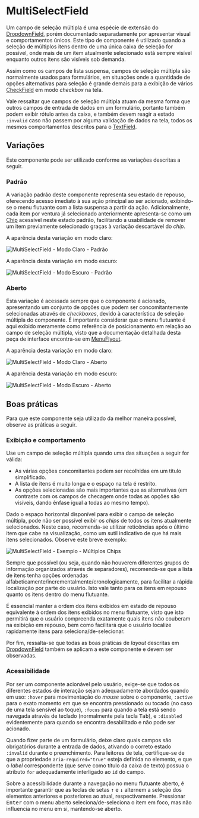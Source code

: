# MultiSelectField

Um campo de seleção múltipla é uma espécie de extensão do [DropdownField](./dropdown-field.md), porém documentado separadamente por apresentar visual e comportamentos únicos. Este tipo de componente é utilizado quando a seleção de múltiplos itens dentro de uma única caixa de seleção for possível, onde mais de um item atualmente selecionado está sempre visível enquanto outros itens são visíveis sob demanda.

Assim como os campos de lista suspensa, campos de seleção múltipla são normalmente usados para formulários, em situações onde a quantidade de opções alternativas para seleção é grande demais para a exibição de vários [CheckField](./check-field.md) em modo _checkbox_ na tela.

Vale ressaltar que campos de seleção múltipla atuam da mesma forma que outros campos de entrada de dados em um formulário, portanto também podem exibir rótulo antes da caixa, e também devem reagir a estado `:invalid` caso não passem por alguma validação de dados na tela, todos os mesmos comportamentos descritos para o [TextField](./text-field.md).

## Variações

Este componente pode ser utilizado conforme as variações descritas a seguir.

### Padrão

A variação padrão deste componente representa seu estado de repouso, oferecendo acesso imediato à sua ação principal ao ser acionado, exibindo-se o menu flutuante com a lista suspensa a partir da ação. Adicionalmente, cada item por ventura já selecionado anteriormente apresenta-se como um [Chip](./chip.md) acessível neste estado padrão, facilitando a usabilidade de remover um item previamente selecionado graças à variação descartável do _chip_.

A aparência desta variação em modo claro:

![MultiSelectField - Modo Claro - Padrão](~@source/assets/images/component-multiselectfield-light-closed.png)

A aparência desta variação em modo escuro:

![MultiSelectField - Modo Escuro - Padrão](~@source/assets/images/component-multiselectfield-dark-closed.png)

### Aberto

Esta variação é acessada sempre que o componente é acionado, apresentando um conjunto de opções que podem ser concomitantemente selecionadas através de _checkboxes_, devido à característica de seleção múltipla do componente. É importante considerar que o menu flutuante é aqui exibido meramente como referência de posicionamento em relação ao campo de seleção múltipla, visto que a documentação detalhada desta peça de interface encontra-se em [MenuFlyout](./menu-flyout.md).

A aparência desta variação em modo claro:

![MultiSelectField - Modo Claro - Aberto](~@source/assets/images/component-multiselectfield-light-open.png)

A aparência desta variação em modo escuro:

![MultiSelectField - Modo Escuro - Aberto](~@source/assets/images/component-multiselectfield-dark-open.png)

## Boas práticas

Para que este componente seja utilizado da melhor maneira possível, observe as práticas a seguir.

### Exibição e comportamento

Use um campo de seleção múltipla quando uma das situações a seguir for válida:
- As várias opções concomitantes podem ser recolhidas em um título simplificado.
- A lista de itens é muito longa e o espaço na tela é restrito.
- As opções selecionadas são mais importantes que as alternativas (em contraste com os campos de checagem onde todas as opções são visíveis, dando ênfase igual a todas ao mesmo tempo).

Dado o espaço horizontal disponível para exibir o campo de seleção múltipla, pode não ser possível exibir os _chips_ de todos os itens atualmente selecionados. Neste caso, recomenda-se utilizar reticências após o último item que cabe na visualização, como um sutil indicativo de que há mais itens selecionados. Observe este breve exemplo:

![MultiSelectField - Exemplo - Múltiplos Chips](~@source/assets/images/component-multiselectfield-light-many-chips.png)

Sempre que possível (ou seja, quando não houverem diferentes grupos de informação organizados através de separadores), recomenda-se que a lista de itens tenha opções ordenadas alfabeticamente/incrementalmente/cronologicamente, para facilitar a rápida localização por parte do usuário. Isto vale tanto para os itens em repouso quanto os itens dentro do menu flutuante.

É essencial manter a ordem dos itens exibidos em estado de repouso equivalente à ordem dos itens exibidos no menu flutuante, visto que isto permitirá que o usuário compreenda exatamente quais itens não couberam na exibição em repouso, bem como facilitará que o usuário localize rapidamente itens para seleciona/de-selecionar.

Por fim, ressalta-se que todas as boas práticas de _layout_ descritas em [DropdownField](./dropdown-field.md) também se aplicam a este componente e devem ser observadas.

### Acessibilidade

Por ser um componente acionável pelo usuário, exige-se que todos os diferentes estados de interação sejam adequadamente abordados quando em uso: `:hover` para movimentação do _mouse_ sobre o componente, `:active` para o exato momento em que se encontra pressionado ou tocado (no caso de uma tela sensível ao toque), `:focus` para quando a tela está sendo navegada através de teclado (normalmente pela tecla <kbd>Tab</kbd>), e `:disabled` evidentemente para quando se encontra desabilitado e não pode ser acionado.

Quando fizer parte de um formulário, deixe claro quais campos são obrigatórios durante a entrada de dados, ativando o correto estado `:invalid` durante o preenchimento. Para leitores de tela, certifique-se de que a propriedade `aria-required="true"` esteja definida no elemento, e que o _label_ correspondente (que serve como título da caixa de texto) possua o atributo `for` adequadamente interligado ao `id` do campo.

Sobre a acessibilidade durante a navegação no menu flutuante aberto, é importante garantir que as teclas de setas <kbd>&uarr;</kbd> e <kbd>&darr;</kbd> alternem a seleção dos elementos anteriores e posteriores ao atual, respectivamente. Pressionar <kbd>Enter</kbd> com o menu aberto seleciona/de-seleciona o item em foco, mas não influencia no menu em si, mantendo-se aberto.
